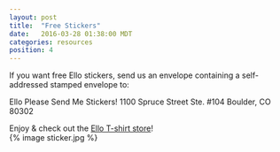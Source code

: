 ```yaml
---
layout: post
title:  "Free Stickers"
date:   2016-03-28 01:38:00 MDT
categories: resources
position: 4
---
```


If you want free Ello stickers, send us an envelope containing a self-addressed stamped envelope to:

Ello Please Send Me Stickers!
1100 Spruce Street
Ste. #104
Boulder, CO 80302

Enjoy & check out the [Ello T-shirt store](http://ello.threadless.com/#/)!
<br>
{% image sticker.jpg %}
